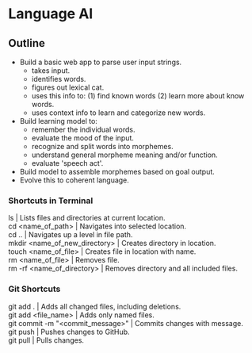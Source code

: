 # Language AI

## Outline
- Build a basic web app to parse user input strings.
    - takes input.
    - identifies words.
    - figures out lexical cat.
    - uses this info to: (1) find known words (2) learn more about know words.
    - uses context info to learn and categorize new words.
- Build learning model to:
    - remember the individual words.
    - evaluate the mood of the input.
    - recognize and split words into morphemes.
    - understand general morpheme meaning and/or function.
    - evaluate 'speech act'.
- Build model to assemble morphemes based on goal output.
- Evolve this to coherent language.

### Shortcuts in Terminal
ls | Lists files and directories at current location.  
cd <name_of_path> | Navigates into selected location.  
cd .. | Navigates up a level in file path.  
mkdir <name_of_new_directory> | Creates directory in location.  
touch <name_of_file> | Creates file in location with name.  
rm <name_of_file> | Removes file.  
rm -rf <name_of_directory> | Removes directory and all included files.  

### Git Shortcuts
git add . | Adds all changed files, including deletions.  
git add <file_name> | Adds only named files.  
git commit -m "<commit_message>" | Commits changes with message.  
git push | Pushes changes to GitHub.  
git pull | Pulls changes.  